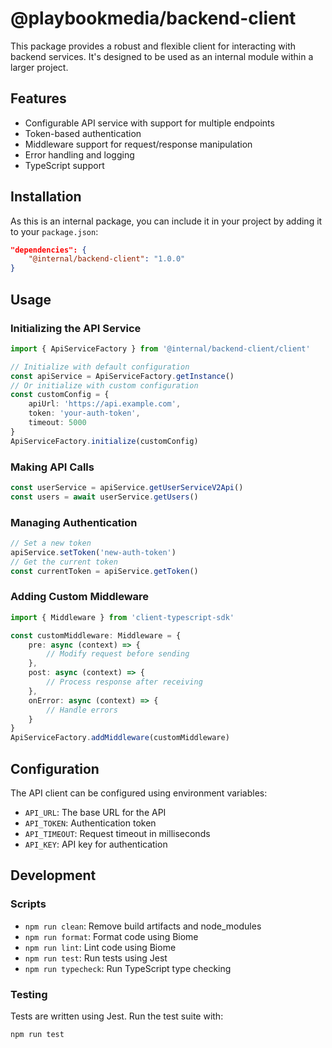 # @playbookmedia/backend-client

This package provides a robust and flexible client for interacting with backend services. It's designed to be used as an internal module within a larger project.

## Features

-   Configurable API service with support for multiple endpoints
-   Token-based authentication
-   Middleware support for request/response manipulation
-   Error handling and logging
-   TypeScript support

## Installation

As this is an internal package, you can include it in your project by adding it to your `package.json`:

```json
"dependencies": {
    "@internal/backend-client": "1.0.0"
}
```

## Usage

### Initializing the API Service

```typescript
import { ApiServiceFactory } from '@internal/backend-client/client'

// Initialize with default configuration
const apiService = ApiServiceFactory.getInstance()
// Or initialize with custom configuration
const customConfig = {
    apiUrl: 'https://api.example.com',
    token: 'your-auth-token',
    timeout: 5000
}
ApiServiceFactory.initialize(customConfig)
```

### Making API Calls

```typescript
const userService = apiService.getUserServiceV2Api()
const users = await userService.getUsers()
```

### Managing Authentication

```typescript
// Set a new token
apiService.setToken('new-auth-token')
// Get the current token
const currentToken = apiService.getToken()
```

### Adding Custom Middleware

```typescript
import { Middleware } from 'client-typescript-sdk'

const customMiddleware: Middleware = {
    pre: async (context) => {
        // Modify request before sending
    },
    post: async (context) => {
        // Process response after receiving
    },
    onError: async (context) => {
        // Handle errors
    }
}
ApiServiceFactory.addMiddleware(customMiddleware)
```

## Configuration

The API client can be configured using environment variables:

-   `API_URL`: The base URL for the API
-   `API_TOKEN`: Authentication token
-   `API_TIMEOUT`: Request timeout in milliseconds
-   `API_KEY`: API key for authentication

## Development

### Scripts

-   `npm run clean`: Remove build artifacts and node_modules
-   `npm run format`: Format code using Biome
-   `npm run lint`: Lint code using Biome
-   `npm run test`: Run tests using Jest
-   `npm run typecheck`: Run TypeScript type checking

### Testing

Tests are written using Jest. Run the test suite with:

```bash
npm run test
```
